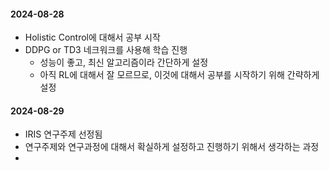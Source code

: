#### 2024-08-28
- Holistic Control에 대해서 공부 시작
- DDPG or TD3 네크워크를 사용해 학습 진행
    - 성능이 좋고, 최신 알고리즘이라 간단하게 설정
    - 아직 RL에 대해서 잘 모르므로, 이것에 대해서 공부를 시작하기 위해 간략하게 설정

#### 2024-08-29
- IRIS 연구주제 선정됨
- 연구주제와 연구과정에 대해서 확실하게 설정하고 진행하기 위해서 생각하는 과정
- 